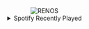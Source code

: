<div align="center">
<picture>
    <source media="(prefers-color-scheme: dark)" srcset="https://i.ibb.co/nNsMt1yP/output-gif.gif">
    <source media="(prefers-color-scheme: light)" srcset="https://i.ibb.co/nNsMt1yP/output-gif.gif">
    <img alt="RENOS" src="https://i.ibb.co/nNsMt1yP/output-gif.gif">
</picture>
<details>
<summary>Spotify Recently Played</summary>
<img src="https://spotify-recently-played-readme.vercel.app/api?user=31d6d6zerc5ct6kck32na2ozsqf4&unique=1&width=400" alt="Spotify" />
</details>
</div>

<!-- Image deletion URL: https://ibb.co/4nZR3SL1/4f65551d28d3b8445356b3292196c133 -->